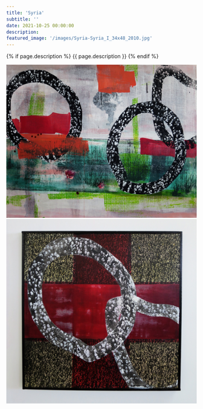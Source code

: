 ```yaml
---
title: 'Syria'
subtitle: ''
date: 2021-10-25 00:00:00
description: 
featured_image: '/images/Syria-Syria_I_34x48_2010.jpg'
---
```


{% if page.description %}
{{ page.description }}
{% endif %}

<div class="gallery" data-columns="2">
    <img src="/images/Syria-Syria_I_34x48_2010.jpg" alt="Syria I 34x48 2010"><img src="/images/Syria-Syria_II_24x24_2010.jpg" alt="Syria II 24x24 2010">
</div>
